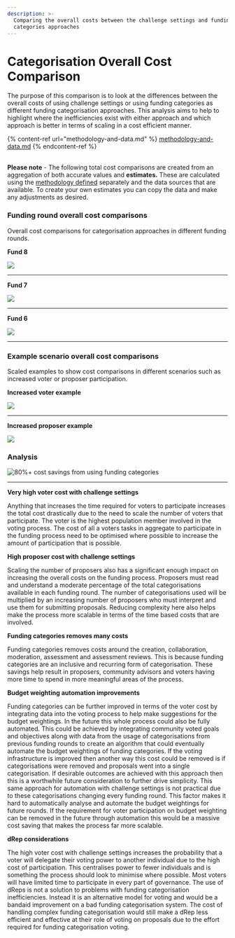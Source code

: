 ```yaml
---
description: >-
  Comparing the overall costs between the challenge settings and funding
  categories approaches
---
```


# Categorisation Overall Cost Comparison

The purpose of this comparison is to look at the differences between the overall costs of using challenge settings or using funding categories as different funding categorisation approaches. This analysis aims to help to highlight where the inefficiencies exist with either approach and which approach is better in terms of scaling in a cost efficient manner.

{% content-ref url="methodology-and-data.md" %}
[methodology-and-data.md](methodology-and-data.md)
{% endcontent-ref %}

\
**Please note** - The following total cost comparisons are created from an aggregation of both accurate values and **estimates.** These are calculated using the [methodology defined](methodology-and-data.md) separately and the data sources that are available. To create your own estimates you can copy the data and make any adjustments as desired.



### Funding round overall cost comparisons

Overall cost comparisons for categorisation approaches in different funding rounds.



**Fund 8**

![](../../.gitbook/assets/overall-costs-fund-8.png)

****

**Fund 7**

![](../../.gitbook/assets/overall-costs-fund-7.png)

****

**Fund 6**

![](../../.gitbook/assets/overall-costs-fund-6.png)

****

### **Example scenario overall cost comparisons**

Scaled examples to show cost comparisons in different scenarios such as increased voter or proposer participation.



**Increased voter example**

![](../../.gitbook/assets/overall-costs-voter-example.png)

****

**Increased proposer example**

![](../../.gitbook/assets/overall-costs-proposer-example.png)

### Analysis

![80%+ cost savings from using funding categories](../../.gitbook/assets/wojakgreen.png)

****

**Very high voter cost with challenge settings**

Anything that increases the time required for voters to participate increases the total cost drastically due to the need to scale the number of voters that participate. The voter is the highest population member involved in the voting process. The cost of all a voters tasks in aggregate to participate in the funding process need to be optimised where possible to increase the amount of participation that is possible.



**High proposer cost with challenge settings**

Scaling the number of proposers also has a significant enough impact on increasing the overall costs on the funding process. Proposers must read and understand a moderate percentage of the total categorisations available in each funding round. The number of categorisations used will be multiplied by an increasing number of proposers who must interpret and use them for submitting proposals. Reducing complexity here also helps make the process more scalable in terms of the time based costs that are involved.



**Funding categories removes many costs**

Funding categories removes costs around the creation, collaboration, moderation, assessment and assessment reviews. This is because funding categories are an inclusive and recurring form of categorisation. These savings help result in proposers, community advisors and voters having more time to spend in more meaningful areas of the process.



**Budget weighting automation improvements**

Funding categories can be further improved in terms of the voter cost by integrating data into the voting process to help make suggestions for the budget weightings. In the future this whole process could also be fully automated. This could be achieved by integrating community voted goals and objectives along with data from the usage of categorisations from previous funding rounds to create an algorithm that could eventually automate the budget weightings of funding categories. If the voting infrastructure is improved then another way this cost could be removed is if categorisations were removed and proposals went into a single categorisation. If desirable outcomes are achieved with this approach then this is a worthwhile future consideration to further drive simplicity. This same approach for automation with challenge settings is not practical due to these categorisations changing every funding round. This factor makes it hard to automatically analyse and automate the budget weightings for future rounds. If the requirement for voter participation on budget weighting can be removed in the future through automation this would be a massive cost saving that makes the process far more scalable.



**dRep considerations**

The high voter cost with challenge settings increases the probability that a voter will delegate their voting power to another individual due to the high cost of participation. This centralises power to fewer individuals and is something the process should look to minimise where possible. Most voters will have limited time to participate in every part of governance. The use of dReps is not a solution to problems with funding categorisation inefficiencies. Instead it is an alternative model for voting and would be a bandaid improvement on a bad funding categorisation system. The cost of handling complex funding categorisation would still make a dRep less efficient and effective at their role of voting on proposals due to the effort required for funding categorisation voting.
